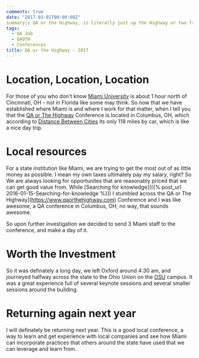 ```yaml
---
comments: true
date: "2017-03-01T00:00:00Z"
summary:: QA or the Highway, is literally just up the Highway or two from me
tags:
  - QA Job
  - QAOTH
  - Conferences
title: QA or the Highway - 2017
---
```


# Location, Location, Location

For those of you who don't know [Miami University](https://www.miamioh.edu) is about 1 hour north of Cincinnati, OH - not in Florida like some may think. So now that we have established where Miami is and where I work for that matter, when I tell you that the [QA or The Highway](https://www.qaorthehighway.com) Conference is located in Columbus, OH, which according to [Distance Between Cities](https://www.distance-cities.com/distance-oxford-oh-to-columbus-oh) its only 118 miles by car, which is like a nice day trip.

# Local resources

For a state institution like Miami, we are trying to get the most out of as little money as possible. I mean my own taxes ultimately pay my salary, right? So We are always looking for opportunites that are reasonably priced that we can get good value from. While [Searching for knowledge](({% post_url 2016-01-15-Searching-for-knowledge %})) I stumbled across the QA or The Highway](https://www.qaorthehighway.com) Conference and I was like awesome, a QA conference in Columbus, OH, no way, that sounds awesome.

So upon further investigation we decided to send 3 Miami staff to the conference, and make a day of it.

# Worth the Investment

So it was definately a long day, we left Oxford around 4:30 am, and journeyed halfway across the state to the Ohio Union on the [OSU](http://www.osu.edu) campus. It was a great experience full of several keynote sessions and several smaller sessions around the building.

# Returning again next year

I will definately be returning next year. This is a good local conference, a way to learn and get experience with local companies and see how Miami can incorporate practices that others around the state have used that we can leverage and learn from.
